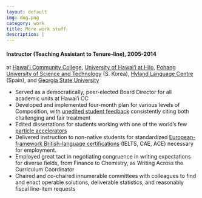 ```yaml
---
layout: default
img: dog.png
category: work
title: More work stuff
description: |
---
```




#### Instructor (Teaching Assistant to Tenure-line), 2005-2014
at [Hawai’i Community College](http://hawaii.hawaii.edu/),  [University of Hawai’i at Hilo](http://hilo.hawaii.edu/), [Pohang University of Science and Technology](http://www.postech.ac.kr/) (S. Korea), [Hyland Language Centre](http://www.hylandmadrid.com/en/) (Spain), and [Georgia State University](http://www.gsu.edu/)


* Served as a democratically, peer-elected Board Director for all academic units at Hawai’i CC
* Developed and implemented four-month plan for various levels of Composition, with [unedited student feedback](http://www.hawaii.edu/ecafe/published-results.html?id=129272) consistently citing both challenging and fair treatment
* Edited dissertations for students working with one of the world’s few [particle accelerators](http://pal.postech.ac.kr/paleng/)
* Delivered instruction to non-native students for standardized [European-framework British-language certifications](http://www.cambridgeenglish.org/) (IELTS, CAE, ACE) necessary for employment.
* Employed great tact in negotiating congruence in writing expectations for diverse fields, from Finance to Chemistry, as Writing Across the Curriculum Coordinator
* Chaired and co-chaired innumerable committees with colleagues to find and enact operable solutions, deliverable statistics, and reasonably fiscal line-item requests
